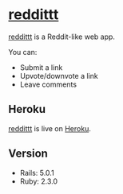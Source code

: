 # [reddittt](https://reddittt.herokuapp.com/) 

[reddittt](https://reddittt.herokuapp.com/) is a Reddit-like web app. 

You can:
- Submit a link
- Upvote/downvote a link
- Leave comments 

## Heroku
[reddittt](https://rantsapp.herokuapp.com/) is live on [Heroku](https://www.heroku.com/).

## Version
* Rails: 5.0.1
* Ruby: 2.3.0
